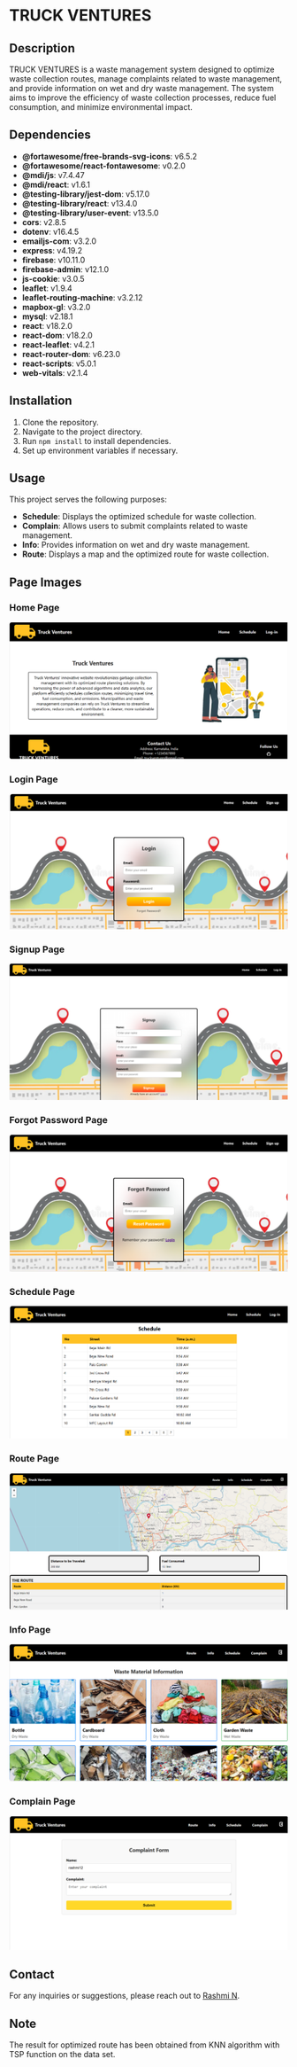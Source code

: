 # TRUCK VENTURES

## Description

TRUCK VENTURES is a waste management system designed to optimize waste collection routes, manage complaints related to waste management, and provide information on wet and dry waste management. The system aims to improve the efficiency of waste collection processes, reduce fuel consumption, and minimize environmental impact.

## Dependencies

- **@fortawesome/free-brands-svg-icons**: v6.5.2
- **@fortawesome/react-fontawesome**: v0.2.0
- **@mdi/js**: v7.4.47
- **@mdi/react**: v1.6.1
- **@testing-library/jest-dom**: v5.17.0
- **@testing-library/react**: v13.4.0
- **@testing-library/user-event**: v13.5.0
- **cors**: v2.8.5
- **dotenv**: v16.4.5
- **emailjs-com**: v3.2.0
- **express**: v4.19.2
- **firebase**: v10.11.0
- **firebase-admin**: v12.1.0
- **js-cookie**: v3.0.5
- **leaflet**: v1.9.4
- **leaflet-routing-machine**: v3.2.12
- **mapbox-gl**: v3.2.0
- **mysql**: v2.18.1
- **react**: v18.2.0
- **react-dom**: v18.2.0
- **react-leaflet**: v4.2.1
- **react-router-dom**: v6.23.0
- **react-scripts**: v5.0.1
- **web-vitals**: v2.1.4

## Installation

1. Clone the repository.
2. Navigate to the project directory.
3. Run `npm install` to install dependencies.
4. Set up environment variables if necessary.

## Usage

This project serves the following purposes:

- **Schedule**: Displays the optimized schedule for waste collection.
- **Complain**: Allows users to submit complaints related to waste management.
- **Info**: Provides information on wet and dry waste management.
- **Route**: Displays a map and the optimized route for waste collection.

## Page Images

### Home Page
![Home Page](home.png)

### Login Page
![Login Page](login.png)

### Signup Page
![Signup Page](signup.png)

### Forgot Password Page
![Forgot Password Page](forgotpassword.png)

### Schedule Page
![Schedule Page](schedule.png)

### Route Page
![Route Page](route.png)

### Info Page
![Info Page](info.png)

### Complain Page
![Complain Page](complain.png)

## Contact
For any inquiries or suggestions, please reach out to [Rashmi N](https://github.com/nrashmi06).

## Note 
The result for optimized route has been obtained from KNN algorithm with TSP function on the data set.

